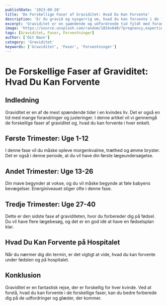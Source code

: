 ```yaml
---
publishDate: '2023-09-28'
title: 'De Forskellige Faser af Graviditet: Hvad Du Kan Forvente'
description: 'Er du gravid og nysgerrig om, hvad du kan forvente i de forskellige faser? Læs denne guide.'
excerpt: 'Graviditet er en spændende og udfordrende tid fyldt med forandringer. Denne guide vil tage dig gennem de forskellige faser og hvad du kan forvente i hver enkelt.'
image: 'https://source.unsplash.com/random/1024x640/?pregnancy,expecting'
tags: [Graviditet, Faser, Forventninger]
author: ['Dit Navn']
category: 'Graviditet'
keywords: ['Graviditet', 'Faser', 'Forventninger']
---
```


# De Forskellige Faser af Graviditet: Hvad Du Kan Forvente

## Indledning
Graviditet er en af de mest spændende tider i en kvindes liv. Det er også en tid med mange forandringer og justeringer. I denne artikel vil vi gennemgå de forskellige faser af graviditet og, hvad du kan forvente i hver enkelt.

## Første Trimester: Uge 1-12
I denne fase vil du måske opleve morgenkvalme, træthed og ømme bryster. Det er også i denne periode, at du vil have din første lægeundersøgelse.

## Andet Trimester: Uge 13-26
Din mave begynder at vokse, og du vil måske begynde at føle babyens bevægelser. Energiniveauet stiger ofte i denne fase.

## Tredje Trimester: Uge 27-40
Dette er den sidste fase af graviditeten, hvor du forbereder dig på fødsel. Du vil have flere lægebesøg, og det er en god idé at have en fødselsplan klar.

## Hvad Du Kan Forvente på Hospitalet
Når du nærmer dig din termin, er det vigtigt at vide, hvad du kan forvente under fødslen og på hospitalet.

## Konklusion
Graviditet er en fantastisk rejse, der er forskellig for hver kvinde. Ved at forstå, hvad du kan forvente i de forskellige faser, kan du bedre forberede dig på de udfordringer og glæder, der kommer.

